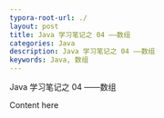 ```yaml
---
typora-root-url: ./
layout: post
title: Java 学习笔记之 04 ——数组
categories: Java
description: Java 学习笔记之 04 ——数组
keywords: Java, 数组
---
```


Java 学习笔记之 04 ——数组

Content here
